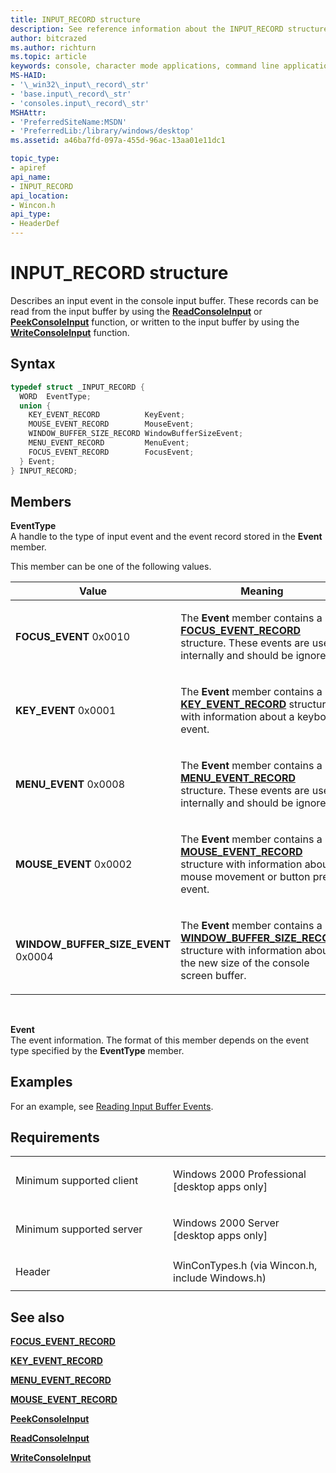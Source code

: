```yaml
---
title: INPUT_RECORD structure
description: See reference information about the INPUT_RECORD structure, which describes an input event in the console input buffer.
author: bitcrazed
ms.author: richturn
ms.topic: article
keywords: console, character mode applications, command line applications, terminal applications, console api
MS-HAID:
- '\_win32\_input\_record\_str'
- 'base.input\_record\_str'
- 'consoles.input\_record\_str'
MSHAttr:
- 'PreferredSiteName:MSDN'
- 'PreferredLib:/library/windows/desktop'
ms.assetid: a46ba7fd-097a-455d-96ac-13aa01e11dc1

topic_type:
- apiref
api_name:
- INPUT_RECORD
api_location:
- Wincon.h
api_type:
- HeaderDef
---
```


# INPUT\_RECORD structure


Describes an input event in the console input buffer. These records can be read from the input buffer by using the [**ReadConsoleInput**](readconsoleinput.md) or [**PeekConsoleInput**](peekconsoleinput.md) function, or written to the input buffer by using the [**WriteConsoleInput**](writeconsoleinput.md) function.

Syntax
------

```C
typedef struct _INPUT_RECORD {
  WORD  EventType;
  union {
    KEY_EVENT_RECORD          KeyEvent;
    MOUSE_EVENT_RECORD        MouseEvent;
    WINDOW_BUFFER_SIZE_RECORD WindowBufferSizeEvent;
    MENU_EVENT_RECORD         MenuEvent;
    FOCUS_EVENT_RECORD        FocusEvent;
  } Event;
} INPUT_RECORD;
```

Members
-------

**EventType**  
A handle to the type of input event and the event record stored in the **Event** member.

This member can be one of the following values.

<table>
<colgroup>
<col width="50%" />
<col width="50%" />
</colgroup>
<thead>
<tr class="header">
<th>Value</th>
<th>Meaning</th>
</tr>
</thead>
<tbody>
<tr class="odd">
<td><span id="FOCUS_EVENT"></span><span id="focus_event"></span>
<strong>FOCUS_EVENT</strong>
0x0010</td>
<td><p>The <strong>Event</strong> member contains a <a href="focus-event-record-str.md" data-raw-source="[&lt;strong&gt;FOCUS_EVENT_RECORD&lt;/strong&gt;](focus-event-record-str.md)"><strong>FOCUS_EVENT_RECORD</strong></a> structure. These events are used internally and should be ignored.</p></td>
</tr>
<tr class="even">
<td><span id="KEY_EVENT"></span><span id="key_event"></span>
<strong>KEY_EVENT</strong>
0x0001</td>
<td><p>The <strong>Event</strong> member contains a <a href="key-event-record-str.md" data-raw-source="[&lt;strong&gt;KEY_EVENT_RECORD&lt;/strong&gt;](key-event-record-str.md)"><strong>KEY_EVENT_RECORD</strong></a> structure with information about a keyboard event.</p></td>
</tr>
<tr class="odd">
<td><span id="MENU_EVENT"></span><span id="menu_event"></span>
<strong>MENU_EVENT</strong>
0x0008</td>
<td><p>The <strong>Event</strong> member contains a <a href="menu-event-record-str.md" data-raw-source="[&lt;strong&gt;MENU_EVENT_RECORD&lt;/strong&gt;](menu-event-record-str.md)"><strong>MENU_EVENT_RECORD</strong></a> structure. These events are used internally and should be ignored.</p></td>
</tr>
<tr class="even">
<td><span id="MOUSE_EVENT"></span><span id="mouse_event"></span>
<strong>MOUSE_EVENT</strong>
0x0002</td>
<td><p>The <strong>Event</strong> member contains a <a href="mouse-event-record-str.md" data-raw-source="[&lt;strong&gt;MOUSE_EVENT_RECORD&lt;/strong&gt;](mouse-event-record-str.md)"><strong>MOUSE_EVENT_RECORD</strong></a> structure with information about a mouse movement or button press event.</p></td>
</tr>
<tr class="odd">
<td><span id="WINDOW_BUFFER_SIZE_EVENT"></span><span id="window_buffer_size_event"></span>
<strong>WINDOW_BUFFER_SIZE_EVENT</strong>
0x0004</td>
<td><p>The <strong>Event</strong> member contains a <a href="window-buffer-size-record-str.md" data-raw-source="[&lt;strong&gt;WINDOW_BUFFER_SIZE_RECORD&lt;/strong&gt;](window-buffer-size-record-str.md)"><strong>WINDOW_BUFFER_SIZE_RECORD</strong></a> structure with information about the new size of the console screen buffer.</p></td>
</tr>
<tr class="even">
</tr>
<tr class="odd">
</tr>
<tr class="even">
</tr>
</tbody>
</table>

 

**Event**  
The event information. The format of this member depends on the event type specified by the **EventType** member.

Examples
--------

For an example, see [Reading Input Buffer Events](reading-input-buffer-events.md).

Requirements
------------

<table>
<colgroup>
<col width="50%" />
<col width="50%" />
</colgroup>
<tbody>
<tr class="odd">
<td><p>Minimum supported client</p></td>
<td><p>Windows 2000 Professional [desktop apps only]</p></td>
</tr>
<tr class="even">
<td><p>Minimum supported server</p></td>
<td><p>Windows 2000 Server [desktop apps only]</p></td>
</tr>
<tr class="odd">
<td><p>Header</p></td>
<td>WinConTypes.h (via Wincon.h, include Windows.h)</td>
</tr>
</tbody>
</table>

## <span id="see_also"></span>See also


[**FOCUS\_EVENT\_RECORD**](focus-event-record-str.md)

[**KEY\_EVENT\_RECORD**](key-event-record-str.md)

[**MENU\_EVENT\_RECORD**](menu-event-record-str.md)

[**MOUSE\_EVENT\_RECORD**](mouse-event-record-str.md)

[**PeekConsoleInput**](peekconsoleinput.md)

[**ReadConsoleInput**](readconsoleinput.md)

[**WriteConsoleInput**](writeconsoleinput.md)

 

 




